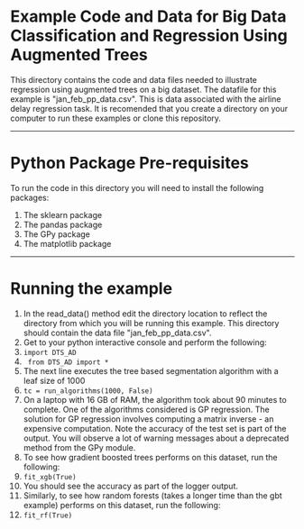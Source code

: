 # Example Code and Data for Big Data Classification and Regression Using Augmented Trees
This directory contains the code and data files needed to illustrate regression using augmented trees on a big dataset. The datafile for this example is "jan_feb_pp_data.csv". This is data associated with the airline delay regression task. It is recomended that you create a directory on your computer to run these examples or clone this repository.

---
# Python Package Pre-requisites
To run the code in this directory you will need to install the following packages:
1. The sklearn package
2. The pandas package
3. The GPy package
4. The matplotlib package

---
# Running the example
1. In the read_data() method edit the directory location to reflect the directory from which you will be running this example. This directory should contain the data file "jan_feb_pp_data.csv".
2. Get to your python interactive console and perform the following:
3. `import DTS_AD`
4. ` from DTS_AD import *`
5. The next line executes the tree based segmentation algorithm with a leaf size of 1000
6. `tc = run_algorithms(1000, False)`
7. On a laptop with 16 GB of RAM, the algorithm took about 90 minutes to complete. One of the algorithms considered is GP regression. The solution for GP regression involves computing a matrix inverse - an expensive computation. Note the accuracy of the test set is part of the output. You will observe a lot of warning messages about a deprecated method from the GPy module. 
8. To see how gradient boosted trees performs on this dataset, run the following:
9. `fit_xgb(True)`
10. You should see the accuracy as part of the logger output.
11. Similarly, to see how random forests (takes a longer time than the gbt example) performs on this dataset, run the following:
12. `fit_rf(True)`


